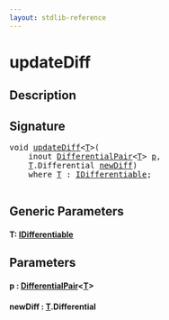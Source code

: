 ```yaml
---
layout: stdlib-reference
---
```


# updateDiff

## Description





## Signature 

<pre>
<span class="code_keyword">void</span> <a href=".html">updateDiff</a>&lt;<a href=".html#typeparam-T" class="code_type">T</a>&gt;(
    <span class="code_keyword">inout</span> <a href="../../types/differentialpair-0c/index.html" class="code_type">DifferentialPair</a>&lt;<a href=".html#typeparam-T" class="code_type">T</a>&gt; <a href=".html#decl-p" class="code_param">p</a>,
    <a href=".html#typeparam-T" class="code_type">T</a>.Differential <a href=".html#decl-newDiff" class="code_param">newDiff</a>)
    <span class='code_keyword'>where</span> <a href=".html#typeparam-T" class="code_type">T</a> : <a href="../../interfaces/idifferentiable-01/index.html" class="code_type">IDifferentiable</a>;

</pre>

## Generic Parameters

####  <a id="typeparam-T"></a>T: [IDifferentiable](../../interfaces/idifferentiable-01/index.html)

## Parameters

####  <a id="decl-p"></a>p  : [DifferentialPair](../../types/differentialpair-0c/index.html)\<[T](../../types/differentialpair-0c/index.html#typeparam-T)\>
####  <a id="decl-newDiff"></a>newDiff  : [T](.html#typeparam-T)\.Differential

